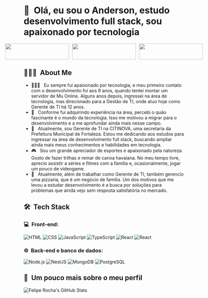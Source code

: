 <h1>👋 &nbsp;Olá, eu sou o Anderson, estudo desenvolvimento full stack, sou apaixonado por tecnologia</h1>

<div style="display: flex; justify-content: center; gap: 10px;">
  <a href="https://www.instagram.com/andersondmm/">
    <img src="https://img.shields.io/badge/-@andersonmoreira_-E4405F?style=for-the-badge&logo=Instagram&logoColor=white" style="width: 200px; height: 50px;" />
  </a>
  
  <a href="https://www.linkedin.com/in/anderson-moreira-7a0177172">
    <img src="https://img.shields.io/badge/-Anderson%20M%20Moreira-0077B5?style=for-the-badge&logo=Linkedin&logoColor=white" style="width: 200px; height: 50px;" />
  </a>
  
  <a href="mailto:anderson.d.mm@hotmail.com">
    <img src="https://img.shields.io/badge/-anderson.d.mm@hotmail.com-0078D4?style=for-the-badge&logo=microsoft-outlook&logoColor=white" style="width: 200px; height: 50px;" />
  </a>
</div>

<h2> 👨🏻‍💻 &nbsp;About Me </h2>

- 👨🏻‍💻 &nbsp; Eu sempre fui apaixonado por tecnologia, e meu primeiro contato com o desenvolvimento foi aos 9 anos, quando tentei montar um servidor de Mu Online. Alguns anos depois, ingressei na área de tecnologia, mas direcionado para a Gestão de TI, onde atuo hoje como Gerente de TI há 12 anos.
- 💚 &nbsp; Conforme fui adquirindo experiência na área, percebi o quão fascinante é o mundo da tecnologia. Isso me motivou a migrar para o desenvolvimento e a me aprofundar ainda mais nesse campo.
- 🚀 &nbsp; Atualmente, sou Gerente de TI na CITINOVA, uma secretaria da Prefeitura Municipal de Fortaleza. Estou me dedicando aos estudos para ingressar na área de desenvolvimento full stack, buscando ampliar ainda mais meus conhecimentos e habilidades em tecnologia.
- 🎮 &nbsp; Sou um grande apreciador de esportes e apaixonado pela natureza. Gosto de fazer trilhas e remar de canoa havaiana. No meu tempo livre, aprecio assistir a séries e filmes com a família e, ocasionalmente, jogar um pouco de videogame.
- 🍕 &nbsp; Atualmente, além de trabalhar como Gerente de TI, também gerencio uma pizzaria, que é um negócio de família. Um dos motivos que me levou a estudar desenvolvimento é a busca por soluções para problemas que ainda vejo sem resposta satisfatória no mercado.

<h2> 🛠 &nbsp;Tech Stack</h2>

<h3>💻 &nbsp;Front-end:</h3>

![HTML](https://img.shields.io/badge/-HTML-333333?style=flat&logo=HTML5)
![CSS](https://img.shields.io/badge/-CSS-333333?style=flat&logo=CSS3&logoColor=1572B6)
![JavaScript](https://img.shields.io/badge/-JavaScript-333333?style=flat&logo=javascript)
![TypeScript](https://img.shields.io/badge/-TypeScript-333333?style=flat&logo=typescript&logoColor=2D79C7)
![React](https://img.shields.io/badge/-React-333333?style=flat&logo=react)
![React](https://img.shields.io/badge/-React%20Native-333333?style=flat&logo=react)

<h3>⚙️ &nbsp;Back-end e banco de dados:</h3>

![Node.js](https://img.shields.io/badge/-Node.js-333333?style=flat&logo=node.js)
![NestJS](https://img.shields.io/badge/-NestJS-333333?style=flat&logo=nestjs&logoColor=E535AB)
![MongoDB](https://img.shields.io/badge/-MongoDB-333333?style=flat&logo=mongodb)
![PostgreSQL](https://img.shields.io/badge/-PostgreSQL-333333?style=flat&logo=postgresql)

<h2>🚀 &nbsp;Um pouco mais sobre o meu perfil</h2>

![Felipe Rocha's GitHub Stats](https://github-readme-stats.vercel.app/api?username=andersonmmoreira&show_icons=true&theme=dracula)
